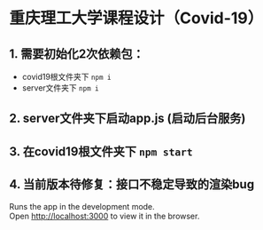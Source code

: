# 重庆理工大学课程设计（Covid-19）

## 1. 需要初始化2次依赖包：
   - covid19根文件夹下 `npm i`
   - server文件夹下  `npm i` 
   
## 2. server文件夹下启动app.js (启动后台服务)

## 3. 在covid19根文件夹下 `npm start`

## 4. 当前版本待修复：接口不稳定导致的渲染bug

Runs the app in the development mode.\
Open [http://localhost:3000](http://localhost:3000) to view it in the browser.

